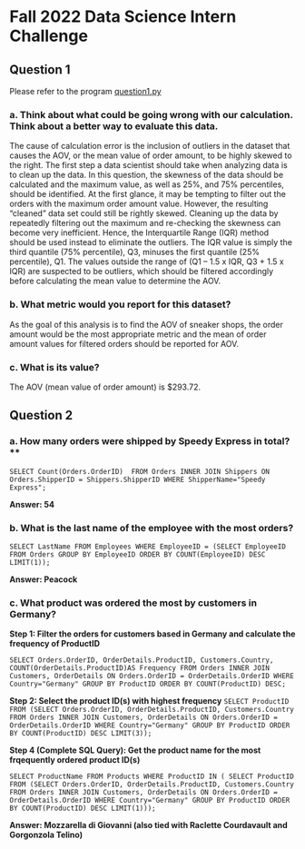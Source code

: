 # Fall 2022 Data Science Intern Challenge

## Question 1

Please refer to the program [question1.py]('./question1.py')

### a.	Think about what could be going wrong with our calculation. Think about a better way to evaluate this data.

The cause of calculation error is the inclusion of outliers in the dataset that causes the AOV, or the mean value of order amount, to be highly skewed to the right. The first step a data scientist should take when analyzing data is to clean up the data. In this question, the skewness of the data should be calculated and the maximum value, as well as 25%, and 75% percentiles, should be identified. 
At the first glance, it may be tempting to filter out the orders with the maximum order amount value. However, the resulting “cleaned” data set could still be rightly skewed. Cleaning up the data by repeatedly filtering out the maximum and re-checking the skewness can become very inefficient. Hence, the Interquartile Range (IQR) method should be used instead to eliminate the outliers. The IQR value is simply the third quantile (75% percentile), Q3, minuses the first quantile (25% percentile), Q1. The values outside the range of  (Q1 – 1.5 x IQR, Q3 + 1.5 x IQR) are suspected to be outliers, which should be filtered accordingly before calculating the mean value to determine the AOV.

### b.	What metric would you report for this dataset?

As the goal of this analysis is to find the AOV of sneaker shops, the order amount would be the most appropriate metric and the mean of order amount values for filtered orders should be reported for AOV.

### c.	What is its value?

The AOV (mean value of order amount) is $293.72.

## Question 2

### a. How many orders were shipped by Speedy Express in total?**

`SELECT Count(Orders.OrderID) 
FROM Orders
INNER JOIN Shippers
ON Orders.ShipperID = Shippers.ShipperID
WHERE ShipperName="Speedy Express";`

**Answer: 54**

### b. What is the last name of the employee with the most orders?

`SELECT LastName
FROM Employees
WHERE EmployeeID = (SELECT EmployeeID
 FROM Orders
 GROUP BY EmployeeID
 ORDER BY
 COUNT(EmployeeID) DESC
 LIMIT(1));`

 **Answer: Peacock**

 ### c. What product was ordered the most by customers in Germany?

 **Step 1: Filter the orders for customers based in Germany and calculate the frequency of ProductID**

`SELECT Orders.OrderID, OrderDetails.ProductID, Customers.Country, COUNT(OrderDetails.ProductID)AS Frequency
FROM Orders
INNER JOIN Customers, OrderDetails
ON Orders.OrderID = OrderDetails.OrderID
WHERE Country="Germany"
GROUP BY ProductID
ORDER BY
COUNT(ProductID) DESC;`

**Step 2: Select the product ID(s) with highest frequency**
`SELECT ProductID
FROM (SELECT Orders.OrderID, OrderDetails.ProductID, Customers.Country
FROM Orders
INNER JOIN Customers, OrderDetails
ON Orders.OrderID = OrderDetails.OrderID
WHERE Country="Germany"
GROUP BY ProductID
ORDER BY
COUNT(ProductID) DESC
LIMIT(3));`

**Step 4 (Complete SQL Query): Get the product name for the most frqequently ordered product ID(s)**

 `SELECT ProductName
FROM Products
WHERE ProductID IN (
SELECT ProductID
FROM (SELECT Orders.OrderID, OrderDetails.ProductID, Customers.Country
FROM Orders
INNER JOIN Customers, OrderDetails
ON Orders.OrderID = OrderDetails.OrderID
WHERE Country="Germany"
GROUP BY ProductID
ORDER BY
COUNT(ProductID) DESC
LIMIT(1)));`

 **Answer: Mozzarella di Giovanni (also tied with Raclette Courdavault and Gorgonzola Telino)**